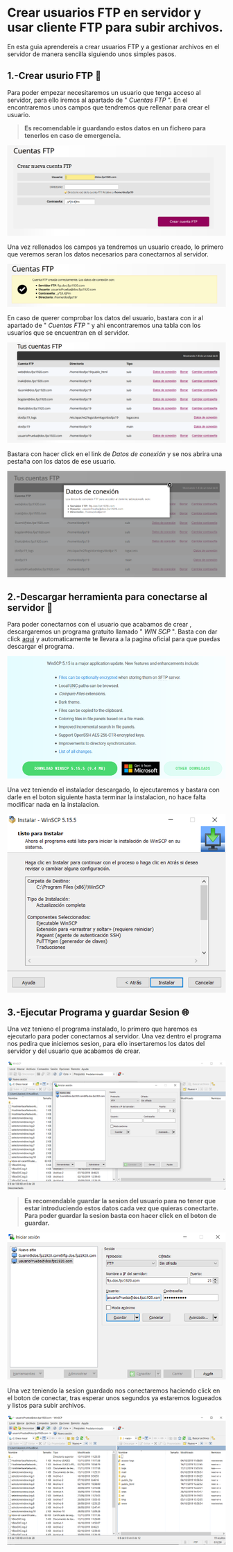 
# Crear usuarios FTP en servidor y usar cliente FTP para subir archivos.

En esta guia aprendereis a crear usuarios FTP y a gestionar archivos en el servidor de manera sencilla siguiendo unos simples pasos.

## 1.-Crear usurio FTP  	:bust_in_silhouette:

Para poder empezar necesitaremos un usuario que tenga acceso al servidor, para ello iremos al apartado de " *Cuentas FTP* ". 
En el encontraremos unos campos que tendremos que rellenar para crear el usuario.

>**Es recomendable ir guardando estos datos en un fichero para tenerlos en caso de emergencia.**


![Imagen de creacion de usuario](images/doc06/CrearUsuario.PNG)

Una vez rellenados los campos ya tendremos un usuario creado, lo primero que veremos seran los datos necesarios para conectarnos al servidor.

![Imagen de datos del usuario](images/doc06/DatosUsuario.PNG)

En caso de querer comprobar los datos del usuario, bastara con ir al apartado de " *Cuentas FTP* " y ahi encontraremos una tabla con los usuarios que se encuentran en el servidor.

![Imagen de datos del usuario](images/doc06/ComprobarDatos.PNG)

Bastara con hacer click en el link de *Datos de conexión* y se nos abrira una pestaña con los datos de ese usuario.

![Imagen de datos del usuario en modal](images/doc06/DatosUsuarioModal.PNG)

## 2.-Descargar herramienta para conectarse al servidor :wrench:

Para poder conectarnos con el usuario que acabamos de crear , descargaremos un programa gratuito llamado " *WIN SCP* ". Basta con dar click [aqui](https://winscp.net/eng/download.php) y automaticamente te llevara a la pagina oficial para que puedas descargar el programa.

![Imagen de la descarga de Win SCP](images/doc06/DescargaWinSCP.PNG)

Una vez teniendo el instalador descargado, lo ejecutaremos y bastara con darle en el boton siguiente hasta terminar la instalacion, no hace falta modificar nada en la instalacion.

![Imagen de como se termina la instalacion de Win SCP](images/doc06/TerminarInstalacion.PNG)


## 3.-Ejecutar Programa y guardar Sesion :globe_with_meridians:

Una vez tenieno el programa instalado, lo primero que haremos es ejecutarlo para poder conectarnos al servidor. Una vez dentro el programa nos pedira que iniciemos sesion, para ello insertaremos los datos del servidor y del usuario que acabamos de crear.

![Imagen de los campos que te pide Win SCP al abrir](images/doc06/SesionWinSCP.PNG)

 
>**Es recomendable guardar la sesion del usuario para no tener que estar introduciendo estos datos cada vez que quieras conectarte. Para poder guardar la sesion basta con hacer click en el boton de guardar.**



![Imagen de como se ven los datos metidos en el login de Win SCP](images/doc06/DatosMetidosWinSCP.PNG)

Una vez teniendo la sesion guardado nos conectaremos haciendo click en el boton de conectar, tras esperar unos segundos ya estaremos logueados y listos para subir archivos.

![Imagen de como se ve la sesion logueada ya](images/doc06/SesionLogueada.PNG)